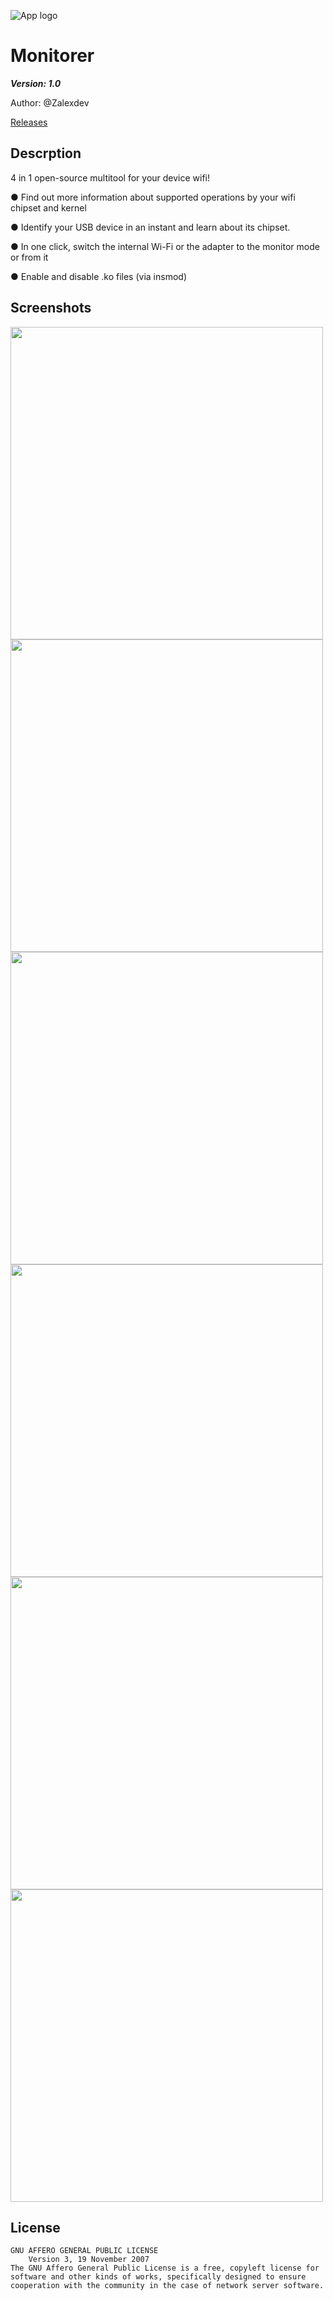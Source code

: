 ![App logo](https://github.com/stryker-project/monitorer/blob/main/Screenshots/192x192.png?raw=true)

# Monitorer
***Version: 1.0***

Author: @Zalexdev

[Releases](https://github.com/stryker-project/monitorer/releases/tag/1.0)
## Descrption
4 in 1 open-source multitool for your device wifi!

● Find out more information about supported operations by your wifi chipset and kernel

● Identify your USB device in an instant and learn about its chipset.

● In one click, switch the internal Wi-Fi or the adapter to the monitor mode or from it

● Enable and disable .ko files (via insmod)

## Screenshots
<img src="https://github.com/stryker-project/monitorer/blob/main/Screenshots/Screen1.png?raw=true" height="500px"/> <img src="https://github.com/stryker-project/monitorer/blob/main/Screenshots/Screen2.png?raw=true" height="500px"/> <img src="https://github.com/stryker-project/monitorer/blob/main/Screenshots/Screen3.png?raw=true" height="500px"/> <img src="https://github.com/stryker-project/monitorer/blob/main/Screenshots/Screen4.png?raw=true" height="500px"/> <img src="https://github.com/stryker-project/monitorer/blob/main/Screenshots/Screen5.png?raw=true" height="500px"/>  <img src="https://github.com/stryker-project/monitorer/blob/main/Screenshots/Screen6.png?raw=true" height="500px"/> 

## License

    GNU AFFERO GENERAL PUBLIC LICENSE
	    Version 3, 19 November 2007
    The GNU Affero General Public License is a free, copyleft license for
    software and other kinds of works, specifically designed to ensure
    cooperation with the community in the case of network server software.

